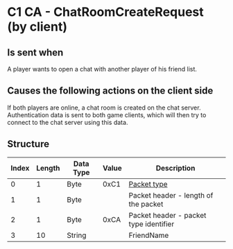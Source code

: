 # C1 CA - ChatRoomCreateRequest (by client)

## Is sent when

A player wants to open a chat with another player of his friend list.

## Causes the following actions on the client side

If both players are online, a chat room is created on the chat server. Authentication data is sent to both game clients, which will then try to connect to the chat server using this data.

## Structure

| Index | Length | Data Type | Value | Description |
|-------|--------|-----------|-------|-------------|
| 0 | 1 |   Byte   | 0xC1  | [Packet type](PacketTypes.md) |
| 1 | 1 |    Byte   |      | Packet header - length of the packet |
| 2 | 1 |    Byte   | 0xCA  | Packet header - packet type identifier |
| 3 | 10 | String |  | FriendName |